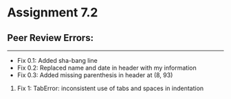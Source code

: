 # Assignment 7.2
## Peer Review Errors:
<hr>
<ul>
  <li>Fix 0.1: Added sha-bang line</li>
  <li>Fix 0.2: Replaced name and date in header with my information</li>
  <li>Fix 0.3: Added missing parenthesis in header at (8, 93)</li>
</ul>
<ol>
  <li>Fix 1: TabError: inconsistent use of tabs and spaces in indentation</li>
</ol>
